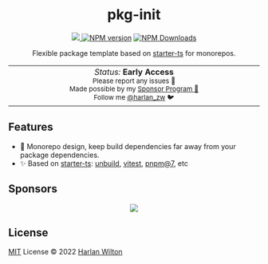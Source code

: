 <h1 align='center'>pkg-init</h1>

<p align="center">
<a href='https://github.com/harlan-zw/pkg-init/actions/workflows/ci.yml'>
<img src='https://github.com/harlan-zw/pkg-init/actions/workflows/ci.yml/badge.svg' >
</a>
<a href="https://www.npmjs.com/package/pkg-name" target="__blank"><img src="https://img.shields.io/npm/v/pkg-name?color=2B90B6&label=" alt="NPM version"></a>
<a href="https://www.npmjs.com/package/pkg-name" target="__blank"><img alt="NPM Downloads" src="https://img.shields.io/npm/dm/pkg-name?color=349dbe&label="></a>
<br>
</p>


<p align="center">
Flexible package template based on <a href="https://github.com/antfu/starter-ts">starter-ts</a> for monorepos.
</p>

<p align="center">
<table>
<tbody>
<td align="center">
<img width="2000" height="0" /><br>
<i>Status:</i> <b>Early Access</b> <br>
<sup> Please report any issues 🐛</sup><br>
<sub>Made possible by my <a href="https://github.com/sponsors/harlan-zw">Sponsor Program 💖</a><br> Follow me <a href="https://twitter.com/harlan_zw">@harlan_zw</a> 🐦</sub><br>
<img width="2000" height="0" />
</td>
</tbody>
</table>
</p>

## Features

- 🦭 Monorepo design, keep build dependencies far away from your package dependencies.
- ✨ Based on <a href="https://github.com/antfu/starter-ts">starter-ts</a>: [unbuild](https://github.com/unjs/unbuild), [vitest](https://github.com/vitest-dev/vitest), [pnpm@7](https://github.com/pnpm/pnpm), etc


## Sponsors

<p align="center">
  <a href="https://cdn.jsdelivr.net/gh/harlan-zw/static/sponsors.svg">
    <img src='https://cdn.jsdelivr.net/gh/harlan-zw/static/sponsors.svg'/>
  </a>
</p>

## License

[MIT](./LICENSE) License © 2022 [Harlan Wilton](https://github.com/harlan-zw)
